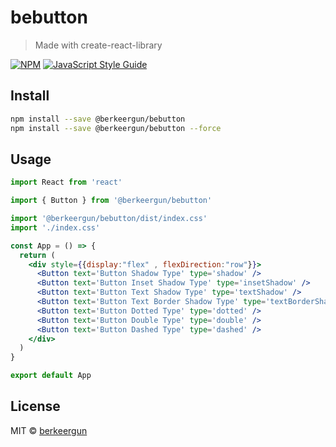 # bebutton

> Made with create-react-library

[![NPM](https://img.shields.io/npm/v/@berkeergun/bebutton.svg)](https://www.npmjs.com/package/@berkeergun/bebutton) [![JavaScript Style Guide](https://img.shields.io/badge/code_style-standard-brightgreen.svg)](https://standardjs.com)

## Install

```bash
npm install --save @berkeergun/bebutton
npm install --save @berkeergun/bebutton --force
```

## Usage

```jsx
import React from 'react'

import { Button } from '@berkeergun/bebutton'

import '@berkeergun/bebutton/dist/index.css'
import './index.css'

const App = () => {
  return (
    <div style={{display:"flex" , flexDirection:"row"}}>
      <Button text='Button Shadow Type' type='shadow' />
      <Button text='Button Inset Shadow Type' type='insetShadow' />
      <Button text='Button Text Shadow Type' type='textShadow' />
      <Button text='Button Text Border Shadow Type' type='textBorderShadow' />
      <Button text='Button Dotted Type' type='dotted' />
      <Button text='Button Double Type' type='double' />
      <Button text='Button Dashed Type' type='dashed' />
    </div>
  )
}

export default App
```

## License

MIT © [berkeergun](https://github.com/berkeergun)
